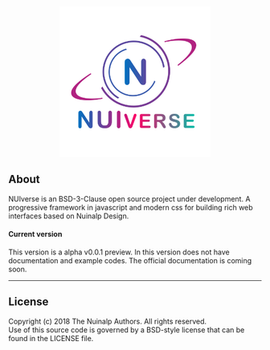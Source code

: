 <p align="center"><img src="https://raw.githubusercontent.com/Nuinalp/nuiverse/master/nuiverse-logo.png" alt="NUIverse logo" width="300"/></p>
<h2>About</h2>
<p>NUIverse is an BSD-3-Clause open source project under development. A progressive framework in javascript and modern css for building rich web interfaces based on Nuinalp Design.</p>

#### Current version

<p>This version is a alpha v0.0.1 preview. In this version does not have documentation and example codes. The official documentation is coming soon.</p>
<hr>
<h2>License</h2>
<p>Copyright (c) 2018 The Nuinalp Authors. All rights reserved.<br>
 Use of this source code is governed by a BSD-style license that can be found in the LICENSE file.</p>